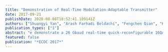 ```yaml
---
title: "Demonstration of Real-Time Modulation-Adaptable Transmitter"
date: 2017-09-21
publishDate: 2020-08-08T18:52:41.189141Z
authors: ["Shuangyi Yan", "Arash Farhadi Beldachi", "Fengchen Qian", "Koteswararao Kondepu", "Yan Yan", "Chris Jackson", "Reza Nejabati", "Dimitra Simeonidou"]
publication_types: ["1"]
abstract: "e demonstrate a 26 Gbaud real-time quick-reconfigurable 16QAM/QPSK-adaptable trans- mitter. The modulation format can be switched in less than a second by an RMAT agent. The FPGA- driven reconfigurable transmitter can work as a generic edge-node interface for traffic aggregation."
featured: false
publication: "*ECOC 2017*"
---
```


